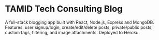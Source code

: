 # TAMID Tech Consulting Blog

A full-stack blogging app built with React, Node.js, Express and MongoDB. Features: user signup/login, create/edit/delete posts, private/public posts, custom tags, filtering, and image attachments. Deployed to Heroku.
